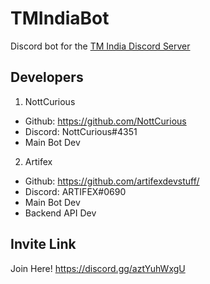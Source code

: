 # TMIndiaBot

Discord bot for the [TM India Discord Server](https://discord.gg/aztYuhWxgU "TM India Discord invite")

## Developers

1. NottCurious

* Github: <https://github.com/NottCurious>
* Discord: NottCurious#4351
* Main Bot Dev

2. Artifex

* Github: <https://github.com/artifexdevstuff/>
* Discord: ARTIFEX#0690
* Main Bot Dev
* Backend API Dev

## Invite Link

Join Here!
https://discord.gg/aztYuhWxgU
